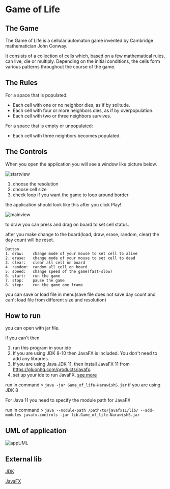 # Game of Life
## The Game
The Game of Life is a cellular automaton game invented by Cambridge mathematician John Conway.

It consists of a collection of cells which, based on a few mathematical rules, can live, die or multiply. Depending on the initial conditions, the cells form various patterns throughout the course of the game.

## The Rules
For a space that is populated:
* Each cell with one or no neighbor dies, as if by solitude.
* Each cell with four or more neighbors dies, as if by overpopulation.
* Each cell with two or three neighbors survives.

For a space that is empty or unpopulated:
* Each cell with three neighbors becomes populated.

## The Controls
When you open the application you will see a window like picture below.

![startview](https://github.com/NarawishS/pa4-NarawishS/blob/master/src/image/configure.jpg?raw=true)

1. choose the resolution
2. choose cell size
3. check loop if you want the game to loop around border

the application should look like this after you click Play!

![mainview](https://github.com/NarawishS/pa4-NarawishS/blob/master/src/image/main.jpg?raw=true)

to draw you can press and drag on board to set cell status.

after you make change to the board(load, draw, erase, random, clear) the day count will be reset.

```
Button
1. draw:    change mode of your mouse to set cell to alive
2. erase:   change mode of your mouse to set cell to dead
3. clear:   clear all cell on board
4. random:  random all cell on board
5. speed:   change speed of the game(fast-slow)
6. start:   run the game
7. stop:    pause the game
8. step:    run the game one frame
```

you can save or load file in menu(save file does not save day count and can't load file from different size and resolution)

## How to run
you can open with jar file.

if you can't then
1. run this program in your ide
2. If you are using JDK 8-10 then JavaFX is included. You don't need to add any libraries.
3. If you are using Java JDK 11, then install JavaFX 11 from https://gluonhq.com/products/javafx.
4. set up your ide to run JavaFX.
[see more](https://openjfx.io/openjfx-docs/)

run in command > `java -jar Game_of_life-NarawishS.jar` if you are using JDK 8

For Java 11 you need to specify the module path for JavaFX

run in command > `java --module-path /path/to/javafx11/lib/ --add-modules javafx.controls -jar lib.Game_of_life-NarawishS.jar`

## UML of application
![appUML](https://github.com/NarawishS/pa4-NarawishS/blob/master/src/image/uml.png?raw=true)

## External lib
[JDK](https://www.oracle.com/java/technologies/javase-jdk11-downloads.html)

[JavaFX](https://openjfx.io/)